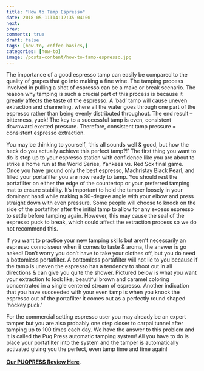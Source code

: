 ```yaml
---
title: "How to Tamp Espresso"
date: 2018-05-11T14:12:35-04:00
next: 
prev: 
comments: true
draft: false
tags: [how-to, coffee basics,]
categories: [how-to]
image: /posts-content/how-to-tamp-espresso.jpg
---
```


<p>The importance of a good espresso tamp can easily be compared to the quality of grapes that go into making a fine wine. The tamping process involved in pulling a shot of espresso can be a make or break scenario. The reason why tamping is such a crucial part of this process is because it greatly affects the taste of the espresso. A ‘bad’ tamp will cause uneven extraction and channeling, where all the water goes through one part of the espresso rather than being evenly distributed throughout. The end result – bitterness, yuck! The key to a successful tamp is even, consistent downward exerted pressure. Therefore, consistent tamp pressure = consistent espresso extraction.</p>

<p>You may be thinking to yourself, ‘this all sounds well & good, but how the heck do you actually achieve this perfect tamp?!’ The first thing you want to do is step up to your espresso station with confidence like you are about to strike a home run at the World Series, Yankees vs. Red Sox final game. Once you have ground only the best espresso, Machristay Black Pearl, and filled your portafilter you are now ready to tamp. You should rest the portafilter on either the edge of the countertop or your preferred tamping mat to ensure stability. It’s important to hold the tamper loosely in your dominant hand while making a 90-degree angle with your elbow and press straight down with even pressure. Some people will choose to knock on the side of the portafilter after the initial tamp to allow for any excess espresso to settle before tamping again. However, this may cause the seal of the espresso puck to break, which could affect the extraction process so we do not recommend this.</p>

<p>If you want to practice your new tamping skills but aren’t necessarily an espresso connoisseur when it comes to taste & aroma, the answer is go naked! Don’t worry you don’t have to take your clothes off, but you do need a bottomless portafilter. A bottomless portafilter will not lie to you because if the tamp is uneven the espresso has a tendency to shoot out in all directions & can give you quite the shower. Pictured below is what you want your extraction to look like, beautiful brown and caramel coloring concentrated in a single centered stream of espresso. Another indication that you have succeeded with your even tamp is when you knock the espresso out of the portafilter it comes out as a perfectly round shaped ‘hockey puck.’</p>

<p>For the commercial setting espresso user you may already be an expert tamper but you are also probably one step closer to carpal tunnel after tamping up to 100 times each day. We have the answer to this problem and it is called the Puq Press automatic tamping system! All you have to do is place your portafilter into the system and the tamper is automatically activated giving you the perfect, even tamp time and time again!<br><br><strong><a href="#puqpress-review-article">Our PUQPRESS Review Here</a></strong>.</p>